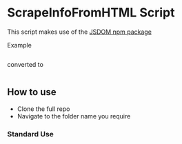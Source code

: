 # ScrapeInfoFromHTML Script

This script makes use of the [JSDOM npm package](https://www.npmjs.com/package/jsdom)

Example

```js

```

converted to

```js

```

## How to use

- Clone the full repo
- Navigate to the folder name you require

### Standard Use
